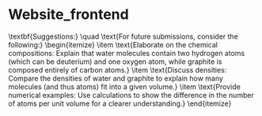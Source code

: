 # Website_frontend
\textbf{Suggestions:} \quad \text{For future submissions, consider the following:}
\begin{itemize}
    \item \text{Elaborate on the chemical compositions: Explain that water molecules contain two hydrogen atoms (which can be deuterium) and one oxygen atom, while graphite is composed entirely of carbon atoms.}
    \item \text{Discuss densities: Compare the densities of water and graphite to explain how many molecules (and thus atoms) fit into a given volume.}
    \item \text{Provide numerical examples: Use calculations to show the difference in the number of atoms per unit volume for a clearer understanding.}
\end{itemize}
